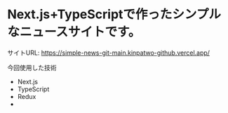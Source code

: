 # Next.js+TypeScriptで作ったシンプルなニュースサイトです。
サイトURL: https://simple-news-git-main.kinpatwo-github.vercel.app/

今回使用した技術
- Next.js
- TypeScript
- Redux
- 